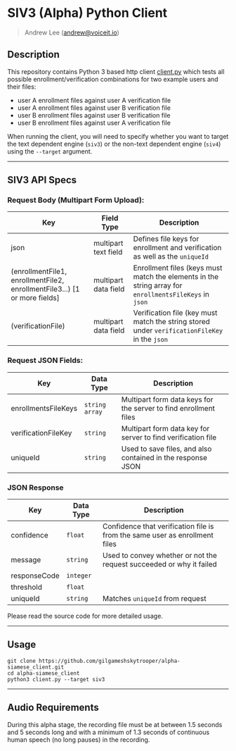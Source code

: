 # SIV3 (Alpha) Python Client
> Andrew Lee ([andrew@voiceit.io](mailto:andrew@voiceit.io))

## Description

This repository contains Python 3 based http client [client.py](./client.py) which tests all possible enrollment/verification combinations for two example users and their files:

- user A enrollment files against user A verification file
- user A enrollment files against user B verification file
- user B enrollment files against user B verification file
- user B enrollment files against user A verification file

When running the client, you will need to specify whether you want to target the text dependent engine (`siv3`) or the non-text dependent engine (`siv4`) using the `--target` argument.

---

## SIV3 API Specs

### Request Body (Multipart Form Upload):

| Key | Field Type | Description |
| -- | -- | -- |
| json | multipart text field | Defines file keys for enrollment and verification as well as the `uniqueId` |
| (enrollmentFile1, enrollmentFile2, enrollmentFile3...) [1 or more fields] | multipart data field | Enrollment files (keys must match the elements in the string array for `enrollmentsFileKeys` in `json` |
| (verificationFile) | multipart data field | Verification file (key must match the string stored under `verificationFileKey` in the `json` |


### Request JSON Fields: 

| Key | Data Type | Description |
| -- | -- | -- |
| enrollmentsFileKeys | `string array` | Multipart form data keys for the server to find enrollment files |
| verificationFileKey | `string` | Multipart form data key for server to find verification file |
| uniqueId | `string` | Used to save files, and also contained in the response JSON |



### JSON Response

| Key | Data Type | Description |
| -- | -- | -- |
| confidence | `float` | Confidence that verification file is from the same user as enrollment files |
| message | `string` | Used to convey whether or not the request succeeded or why it failed |
| responseCode | `integer` | |
| threshold | `float` | |
| uniqueId | `string` | Matches `uniqueId` from request |

Please read the source code for more detailed usage.

---

## Usage

```
git clone https://github.com/gilgameshskytrooper/alpha-siamese_client.git
cd alpha-siamese_client
python3 client.py --target siv3
```

---

## Audio Requirements

During this alpha stage, the recording file must be at between 1.5 seconds and 5 seconds long and with a minimum of 1.3 seconds of continuous human speech (no long pauses) in the recording.
